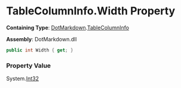 # TableColumnInfo\.Width Property

**Containing Type**: [DotMarkdown](../../README.md)\.[TableColumnInfo](../README.md)

**Assembly**: DotMarkdown\.dll

```csharp
public int Width { get; }
```

### Property Value

System\.[Int32](https://docs.microsoft.com/en-us/dotnet/api/system.int32)

